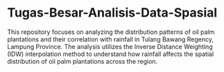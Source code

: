 # Tugas-Besar-Analisis-Data-Spasial
This repository focuses on analyzing the distribution patterns of oil palm plantations and their correlation with rainfall in Tulang Bawang Regency, Lampung Province. The analysis utilizes the Inverse Distance Weighting (IDW) interpolation method to understand how rainfall affects the spatial distribution of oil palm plantations across the region.
